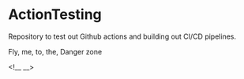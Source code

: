# ActionTesting
Repository to test out Github actions and building out CI/CD pipelines.

Fly, me, to, the, Danger zone

<!__ __>
